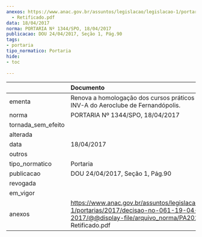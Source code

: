 ```yaml
---
anexos: https://www.anac.gov.br/assuntos/legislacao/legislacao-1/portarias/2017/decisao-no-061-19-04-2017/@@display-file/arquivo_norma/PA2017-1344
  - Retificado.pdf
data: 18/04/2017
norma: PORTARIA Nº 1344/SPO, 18/04/2017
publicacao: DOU 24/04/2017, Seção 1, Pág.90
tags:
- portaria
tipo_normatico: Portaria
hide: 
- toc 
 
---
```


|                    | Documento                                                                                                                                                   |
|:-------------------|:------------------------------------------------------------------------------------------------------------------------------------------------------------|
| ementa             | Renova a homologação dos cursos práticos de PP-A e INV-A do Aeroclube de Fernandópolis.                                                                     |
| norma              | PORTARIA Nº 1344/SPO, 18/04/2017                                                                                                                            |
| tornada_sem_efeito |                                                                                                                                                             |
| alterada           |                                                                                                                                                             |
| data               | 18/04/2017                                                                                                                                                  |
| outros             |                                                                                                                                                             |
| tipo_normatico     | Portaria                                                                                                                                                    |
| publicacao         | DOU 24/04/2017, Seção 1, Pág.90                                                                                                                             |
| revogada           |                                                                                                                                                             |
| em_vigor           |                                                                                                                                                             |
| anexos             | https://www.anac.gov.br/assuntos/legislacao/legislacao-1/portarias/2017/decisao-no-061-19-04-2017/@@display-file/arquivo_norma/PA2017-1344 - Retificado.pdf |
